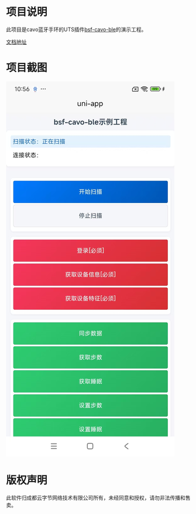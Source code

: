 # 项目说明

此项目是cavo蓝牙手环的UTS插件[bsf-cavo-ble](https://byteee.fund/project/bsf-cavo-ble)的演示工程。

[文档地址](https://github.com/byteee-fund/bsf-cavo-ble-doc)


# 项目截图

![image](./screenshots/1.jpeg)

# 版权声明

此软件归成都云字节网络技术有限公司所有，未经同意和授权，请勿非法传播和售卖。